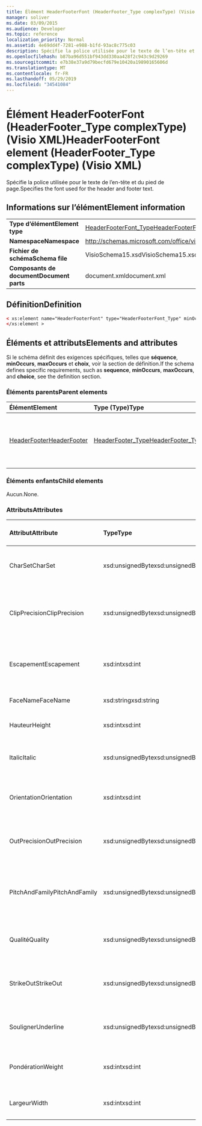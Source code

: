 ```yaml
---
title: Élément HeaderFooterFont (HeaderFooter_Type complexType) (Visio XML)
manager: soliver
ms.date: 03/09/2015
ms.audience: Developer
ms.topic: reference
localization_priority: Normal
ms.assetid: 4e69dd4f-7281-e988-b1fd-93ac8c775c03
description: Spécifie la police utilisée pour le texte de l’en-tête et du pied de page.
ms.openlocfilehash: b87ba96d551bf943dd330aa428f2c943c9d29269
ms.sourcegitcommit: e7b38e37a9d79becfd679e10420a19890165606d
ms.translationtype: MT
ms.contentlocale: fr-FR
ms.lasthandoff: 05/29/2019
ms.locfileid: "34541084"
---
```

# <a name="headerfooterfont-element-headerfooter_type-complextype-visio-xml"></a><span data-ttu-id="5e571-103">Élément HeaderFooterFont (HeaderFooter_Type complexType) (Visio XML)</span><span class="sxs-lookup"><span data-stu-id="5e571-103">HeaderFooterFont element (HeaderFooter_Type complexType) (Visio XML)</span></span>

<span data-ttu-id="5e571-104">Spécifie la police utilisée pour le texte de l’en-tête et du pied de page.</span><span class="sxs-lookup"><span data-stu-id="5e571-104">Specifies the font used for the header and footer text.</span></span>
  
## <a name="element-information"></a><span data-ttu-id="5e571-105">Informations sur l’élément</span><span class="sxs-lookup"><span data-stu-id="5e571-105">Element information</span></span>

|||
|:-----|:-----|
|<span data-ttu-id="5e571-106">**Type d’élément**</span><span class="sxs-lookup"><span data-stu-id="5e571-106">**Element type**</span></span> <br/> |[<span data-ttu-id="5e571-107">HeaderFooterFont_Type</span><span class="sxs-lookup"><span data-stu-id="5e571-107">HeaderFooterFont_Type</span></span>](headerfooterfont_type-complextypevisio-xml.md) <br/> |
|<span data-ttu-id="5e571-108">**Namespace**</span><span class="sxs-lookup"><span data-stu-id="5e571-108">**Namespace**</span></span> <br/> |http://schemas.microsoft.com/office/visio/2012/main  <br/> |
|<span data-ttu-id="5e571-109">**Fichier de schéma**</span><span class="sxs-lookup"><span data-stu-id="5e571-109">**Schema file**</span></span> <br/> |<span data-ttu-id="5e571-110">VisioSchema15.xsd</span><span class="sxs-lookup"><span data-stu-id="5e571-110">VisioSchema15.xsd</span></span>  <br/> |
|<span data-ttu-id="5e571-111">**Composants de document**</span><span class="sxs-lookup"><span data-stu-id="5e571-111">**Document parts**</span></span> <br/> |<span data-ttu-id="5e571-112">document.xml</span><span class="sxs-lookup"><span data-stu-id="5e571-112">document.xml</span></span>  <br/> |
   
## <a name="definition"></a><span data-ttu-id="5e571-113">Définition</span><span class="sxs-lookup"><span data-stu-id="5e571-113">Definition</span></span>

```XML
< xs:element name="HeaderFooterFont" type="HeaderFooterFont_Type" minOccurs="0" maxOccurs="1" >
</xs:element >
```

## <a name="elements-and-attributes"></a><span data-ttu-id="5e571-114">Éléments et attributs</span><span class="sxs-lookup"><span data-stu-id="5e571-114">Elements and attributes</span></span>

<span data-ttu-id="5e571-115">Si le schéma définit des exigences spécifiques, telles que **séquence**, **minOccurs**, **maxOccurs** et **choix**, voir la section de définition.</span><span class="sxs-lookup"><span data-stu-id="5e571-115">If the schema defines specific requirements, such as **sequence**, **minOccurs**, **maxOccurs**, and **choice**, see the definition section.</span></span> 
  
### <a name="parent-elements"></a><span data-ttu-id="5e571-116">Éléments parents</span><span class="sxs-lookup"><span data-stu-id="5e571-116">Parent elements</span></span>

|<span data-ttu-id="5e571-117">**Élément**</span><span class="sxs-lookup"><span data-stu-id="5e571-117">**Element**</span></span>|<span data-ttu-id="5e571-118">**Type (Type)**</span><span class="sxs-lookup"><span data-stu-id="5e571-118">**Type**</span></span>|<span data-ttu-id="5e571-119">**Description**</span><span class="sxs-lookup"><span data-stu-id="5e571-119">**Description**</span></span>|
|:-----|:-----|:-----|
|[<span data-ttu-id="5e571-120">HeaderFooter</span><span class="sxs-lookup"><span data-stu-id="5e571-120">HeaderFooter</span></span>](headerfooter-element-visiodocument_type-complextypevisio-xml.md) <br/> |[<span data-ttu-id="5e571-121">HeaderFooter_Type</span><span class="sxs-lookup"><span data-stu-id="5e571-121">HeaderFooter_Type</span></span>](headerfooter_type-complextypevisio-xml.md) <br/> |<span data-ttu-id="5e571-122">Contient des éléments pour l’en-tête et le pied de groupe d’un document.</span><span class="sxs-lookup"><span data-stu-id="5e571-122">Contains elements for a document's header and footer.</span></span>  <br/> |
   
### <a name="child-elements"></a><span data-ttu-id="5e571-123">Éléments enfants</span><span class="sxs-lookup"><span data-stu-id="5e571-123">Child elements</span></span>

<span data-ttu-id="5e571-124">Aucun.</span><span class="sxs-lookup"><span data-stu-id="5e571-124">None.</span></span>
  
### <a name="attributes"></a><span data-ttu-id="5e571-125">Attributs</span><span class="sxs-lookup"><span data-stu-id="5e571-125">Attributes</span></span>

|<span data-ttu-id="5e571-126">**Attribut**</span><span class="sxs-lookup"><span data-stu-id="5e571-126">**Attribute**</span></span>|<span data-ttu-id="5e571-127">**Type**</span><span class="sxs-lookup"><span data-stu-id="5e571-127">**Type**</span></span>|<span data-ttu-id="5e571-128">**Obligatoire**</span><span class="sxs-lookup"><span data-stu-id="5e571-128">**Required**</span></span>|<span data-ttu-id="5e571-129">**Description**</span><span class="sxs-lookup"><span data-stu-id="5e571-129">**Description**</span></span>|<span data-ttu-id="5e571-130">**Valeurs possibles**</span><span class="sxs-lookup"><span data-stu-id="5e571-130">**Possible values**</span></span>|
|:-----|:-----|:-----|:-----|:-----|
|<span data-ttu-id="5e571-131">CharSet</span><span class="sxs-lookup"><span data-stu-id="5e571-131">CharSet</span></span>  <br/> |<span data-ttu-id="5e571-132">xsd:unsignedByte</span><span class="sxs-lookup"><span data-stu-id="5e571-132">xsd:unsignedByte</span></span>  <br/> |<span data-ttu-id="5e571-133">facultatif</span><span class="sxs-lookup"><span data-stu-id="5e571-133">optional</span></span>  <br/> |<span data-ttu-id="5e571-134">Spécifie le jeu de caractères de la police.</span><span class="sxs-lookup"><span data-stu-id="5e571-134">Specifies the character set of the font.</span></span> <span data-ttu-id="5e571-135">Équivalent au champ GDI LOGFONTlfCharSet.</span><span class="sxs-lookup"><span data-stu-id="5e571-135">Equivalent to the GDI LOGFONTlfCharSet field.</span></span>  <br/> |<span data-ttu-id="5e571-136">Valeurs du type xsd:unsignedByte.</span><span class="sxs-lookup"><span data-stu-id="5e571-136">Values of the xsd:unsignedByte type.</span></span>  <br/> |
|<span data-ttu-id="5e571-137">ClipPrecision</span><span class="sxs-lookup"><span data-stu-id="5e571-137">ClipPrecision</span></span>  <br/> |<span data-ttu-id="5e571-138">xsd:unsignedByte</span><span class="sxs-lookup"><span data-stu-id="5e571-138">xsd:unsignedByte</span></span>  <br/> |<span data-ttu-id="5e571-139">facultatif</span><span class="sxs-lookup"><span data-stu-id="5e571-139">optional</span></span>  <br/> |<span data-ttu-id="5e571-140">Spécifie la précision de découpage de la police.</span><span class="sxs-lookup"><span data-stu-id="5e571-140">Specifies the clipping precision of the font.</span></span> <span data-ttu-id="5e571-141">Équivalent au champ GDI LOGFONTlfClipPrecision.</span><span class="sxs-lookup"><span data-stu-id="5e571-141">Equivalent to the GDI LOGFONTlfClipPrecision field.</span></span>  <br/> |<span data-ttu-id="5e571-142">Valeurs du type xsd:unsignedByte.</span><span class="sxs-lookup"><span data-stu-id="5e571-142">Values of the xsd:unsignedByte type.</span></span>  <br/> |
|<span data-ttu-id="5e571-143">Escapement</span><span class="sxs-lookup"><span data-stu-id="5e571-143">Escapement</span></span>  <br/> |<span data-ttu-id="5e571-144">xsd:int</span><span class="sxs-lookup"><span data-stu-id="5e571-144">xsd:int</span></span>  <br/> |<span data-ttu-id="5e571-145">facultatif</span><span class="sxs-lookup"><span data-stu-id="5e571-145">optional</span></span>  <br/> |<span data-ttu-id="5e571-146">Spécifie l’attribut d’escapement de la police.</span><span class="sxs-lookup"><span data-stu-id="5e571-146">Specifies the escapement attribute of the font.</span></span> <span data-ttu-id="5e571-147">Équivalent au champ GDI LOGFONTlfEscapement.</span><span class="sxs-lookup"><span data-stu-id="5e571-147">Equivalent to the GDI LOGFONTlfEscapement field.</span></span>  <br/> |<span data-ttu-id="5e571-148">Valeurs du type xsd:int.</span><span class="sxs-lookup"><span data-stu-id="5e571-148">Values of the xsd:int type.</span></span>  <br/> |
|<span data-ttu-id="5e571-149">FaceName</span><span class="sxs-lookup"><span data-stu-id="5e571-149">FaceName</span></span>  <br/> |<span data-ttu-id="5e571-150">xsd:string</span><span class="sxs-lookup"><span data-stu-id="5e571-150">xsd:string</span></span>  <br/> |<span data-ttu-id="5e571-151">facultatif</span><span class="sxs-lookup"><span data-stu-id="5e571-151">optional</span></span>  <br/> |<span data-ttu-id="5e571-152">Contient des informations sur une police.</span><span class="sxs-lookup"><span data-stu-id="5e571-152">Contains information about a font.</span></span>  <br/> |<span data-ttu-id="5e571-153">Valeurs du type xsd:string.</span><span class="sxs-lookup"><span data-stu-id="5e571-153">Values of the xsd:string type.</span></span>  <br/> |
|<span data-ttu-id="5e571-154">Hauteur</span><span class="sxs-lookup"><span data-stu-id="5e571-154">Height</span></span>  <br/> |<span data-ttu-id="5e571-155">xsd:int</span><span class="sxs-lookup"><span data-stu-id="5e571-155">xsd:int</span></span>  <br/> |<span data-ttu-id="5e571-156">facultatif</span><span class="sxs-lookup"><span data-stu-id="5e571-156">optional</span></span>  <br/> |<span data-ttu-id="5e571-157">Spécifie la hauteur de la forme en unités de dessin.</span><span class="sxs-lookup"><span data-stu-id="5e571-157">Specifies the height of the shape in drawing units.</span></span>  <br/> |<span data-ttu-id="5e571-158">Valeurs du type xsd:int.</span><span class="sxs-lookup"><span data-stu-id="5e571-158">Values of the xsd:int type.</span></span>  <br/> |
|<span data-ttu-id="5e571-159">Italic</span><span class="sxs-lookup"><span data-stu-id="5e571-159">Italic</span></span>  <br/> |<span data-ttu-id="5e571-160">xsd:unsignedByte</span><span class="sxs-lookup"><span data-stu-id="5e571-160">xsd:unsignedByte</span></span>  <br/> |<span data-ttu-id="5e571-161">facultatif</span><span class="sxs-lookup"><span data-stu-id="5e571-161">optional</span></span>  <br/> |<span data-ttu-id="5e571-162">Spécifie si la police est en italique.</span><span class="sxs-lookup"><span data-stu-id="5e571-162">Specifies whether the font is italic.</span></span> <span data-ttu-id="5e571-163">Équivalent au champ GDI LOGFONTlfItalic.</span><span class="sxs-lookup"><span data-stu-id="5e571-163">Equivalent to the GDI LOGFONTlfItalic field.</span></span>  <br/> |<span data-ttu-id="5e571-164">Valeurs du type xsd:unsignedByte.</span><span class="sxs-lookup"><span data-stu-id="5e571-164">Values of the xsd:unsignedByte type.</span></span>  <br/> |
|<span data-ttu-id="5e571-165">Orientation</span><span class="sxs-lookup"><span data-stu-id="5e571-165">Orientation</span></span>  <br/> |<span data-ttu-id="5e571-166">xsd:int</span><span class="sxs-lookup"><span data-stu-id="5e571-166">xsd:int</span></span>  <br/> |<span data-ttu-id="5e571-167">facultatif</span><span class="sxs-lookup"><span data-stu-id="5e571-167">optional</span></span>  <br/> |<span data-ttu-id="5e571-168">Spécifie l’orientation de la police.</span><span class="sxs-lookup"><span data-stu-id="5e571-168">Specifies the orientation of the font.</span></span> <span data-ttu-id="5e571-169">Équivalent au champ GDI LOGFONTlfOrientation.</span><span class="sxs-lookup"><span data-stu-id="5e571-169">Equivalent to the GDI LOGFONTlfOrientation field.</span></span>  <br/> |<span data-ttu-id="5e571-170">Valeurs du type xsd:int.</span><span class="sxs-lookup"><span data-stu-id="5e571-170">Values of the xsd:int type.</span></span>  <br/> |
|<span data-ttu-id="5e571-171">OutPrecision</span><span class="sxs-lookup"><span data-stu-id="5e571-171">OutPrecision</span></span>  <br/> |<span data-ttu-id="5e571-172">xsd:unsignedByte</span><span class="sxs-lookup"><span data-stu-id="5e571-172">xsd:unsignedByte</span></span>  <br/> |<span data-ttu-id="5e571-173">facultatif</span><span class="sxs-lookup"><span data-stu-id="5e571-173">optional</span></span>  <br/> |<span data-ttu-id="5e571-174">Spécifie l’attribut de précision de sortie de la police.</span><span class="sxs-lookup"><span data-stu-id="5e571-174">Specifies the output precision attribute of the font.</span></span> <span data-ttu-id="5e571-175">Équivalent au champ GDI LOGFONTlfOutPrecision.</span><span class="sxs-lookup"><span data-stu-id="5e571-175">Equivalent to the GDI LOGFONTlfOutPrecision field.</span></span>  <br/> |<span data-ttu-id="5e571-176">Valeurs du type xsd:unsignedByte.</span><span class="sxs-lookup"><span data-stu-id="5e571-176">Values of the xsd:unsignedByte type.</span></span>  <br/> |
|<span data-ttu-id="5e571-177">PitchAndFamily</span><span class="sxs-lookup"><span data-stu-id="5e571-177">PitchAndFamily</span></span>  <br/> |<span data-ttu-id="5e571-178">xsd:unsignedByte</span><span class="sxs-lookup"><span data-stu-id="5e571-178">xsd:unsignedByte</span></span>  <br/> |<span data-ttu-id="5e571-179">facultatif</span><span class="sxs-lookup"><span data-stu-id="5e571-179">optional</span></span>  <br/> |<span data-ttu-id="5e571-180">Spécifie l’emplacement et la famille de la police.</span><span class="sxs-lookup"><span data-stu-id="5e571-180">Specifies the pitch and family of the font.</span></span> <span data-ttu-id="5e571-181">Équivalent au champ GDI LOGFONTlfPitchAndFamily.</span><span class="sxs-lookup"><span data-stu-id="5e571-181">Equivalent to the GDI LOGFONTlfPitchAndFamily field.</span></span>  <br/> |<span data-ttu-id="5e571-182">Valeurs du type xsd:unsignedByte.</span><span class="sxs-lookup"><span data-stu-id="5e571-182">Values of the xsd:unsignedByte type.</span></span>  <br/> |
|<span data-ttu-id="5e571-183">Qualité</span><span class="sxs-lookup"><span data-stu-id="5e571-183">Quality</span></span>  <br/> |<span data-ttu-id="5e571-184">xsd:unsignedByte</span><span class="sxs-lookup"><span data-stu-id="5e571-184">xsd:unsignedByte</span></span>  <br/> |<span data-ttu-id="5e571-185">facultatif</span><span class="sxs-lookup"><span data-stu-id="5e571-185">optional</span></span>  <br/> |<span data-ttu-id="5e571-186">Spécifie la qualité de sortie de la police.</span><span class="sxs-lookup"><span data-stu-id="5e571-186">Specifies the output quality of the font.</span></span> <span data-ttu-id="5e571-187">Équivalent au champ GDI LOGFONTlfQuality.</span><span class="sxs-lookup"><span data-stu-id="5e571-187">Equivalent to the GDI LOGFONTlfQuality field.</span></span>  <br/> |<span data-ttu-id="5e571-188">Valeurs du type xsd:unsignedByte.</span><span class="sxs-lookup"><span data-stu-id="5e571-188">Values of the xsd:unsignedByte type.</span></span>  <br/> |
|<span data-ttu-id="5e571-189">StrikeOut</span><span class="sxs-lookup"><span data-stu-id="5e571-189">StrikeOut</span></span>  <br/> |<span data-ttu-id="5e571-190">xsd:unsignedByte</span><span class="sxs-lookup"><span data-stu-id="5e571-190">xsd:unsignedByte</span></span>  <br/> |<span data-ttu-id="5e571-191">facultatif</span><span class="sxs-lookup"><span data-stu-id="5e571-191">optional</span></span>  <br/> |<span data-ttu-id="5e571-192">Spécifie si la police est une police de type « strikeout ».</span><span class="sxs-lookup"><span data-stu-id="5e571-192">Specifies whether the font is a strikeout font.</span></span> <span data-ttu-id="5e571-193">Équivalent au champ GDI LOGFONTlfStrikeOut.</span><span class="sxs-lookup"><span data-stu-id="5e571-193">Equivalent to the GDI LOGFONTlfStrikeOut field.</span></span>  <br/> |<span data-ttu-id="5e571-194">Valeurs du type xsd:unsignedByte.</span><span class="sxs-lookup"><span data-stu-id="5e571-194">Values of the xsd:unsignedByte type.</span></span>  <br/> |
|<span data-ttu-id="5e571-195">Souligner</span><span class="sxs-lookup"><span data-stu-id="5e571-195">Underline</span></span>  <br/> |<span data-ttu-id="5e571-196">xsd:unsignedByte</span><span class="sxs-lookup"><span data-stu-id="5e571-196">xsd:unsignedByte</span></span>  <br/> |<span data-ttu-id="5e571-197">facultatif</span><span class="sxs-lookup"><span data-stu-id="5e571-197">optional</span></span>  <br/> |<span data-ttu-id="5e571-198">Spécifie si la police est soulignée.</span><span class="sxs-lookup"><span data-stu-id="5e571-198">Specifies whether the font is underlined.</span></span> <span data-ttu-id="5e571-199">Équivalent au champ GDI LOGFONTlfUnderline.</span><span class="sxs-lookup"><span data-stu-id="5e571-199">Equivalent to the GDI LOGFONTlfUnderline field.</span></span>  <br/> |<span data-ttu-id="5e571-200">Valeurs du type xsd:unsignedByte.</span><span class="sxs-lookup"><span data-stu-id="5e571-200">Values of the xsd:unsignedByte type.</span></span>  <br/> |
|<span data-ttu-id="5e571-201">Pondération</span><span class="sxs-lookup"><span data-stu-id="5e571-201">Weight</span></span>  <br/> |<span data-ttu-id="5e571-202">xsd:int</span><span class="sxs-lookup"><span data-stu-id="5e571-202">xsd:int</span></span>  <br/> |<span data-ttu-id="5e571-203">facultatif</span><span class="sxs-lookup"><span data-stu-id="5e571-203">optional</span></span>  <br/> |<span data-ttu-id="5e571-204">Spécifie le poids de la police.</span><span class="sxs-lookup"><span data-stu-id="5e571-204">Specifies the weight of the font.</span></span> <span data-ttu-id="5e571-205">Équivalent au champ GDI LOGFONTlfWeight.</span><span class="sxs-lookup"><span data-stu-id="5e571-205">Equivalent to the GDI LOGFONTlfWeight field.</span></span>  <br/> |<span data-ttu-id="5e571-206">Valeurs du type xsd:int.</span><span class="sxs-lookup"><span data-stu-id="5e571-206">Values of the xsd:int type.</span></span>  <br/> |
|<span data-ttu-id="5e571-207">Largeur</span><span class="sxs-lookup"><span data-stu-id="5e571-207">Width</span></span>  <br/> |<span data-ttu-id="5e571-208">xsd:int</span><span class="sxs-lookup"><span data-stu-id="5e571-208">xsd:int</span></span>  <br/> |<span data-ttu-id="5e571-209">facultatif</span><span class="sxs-lookup"><span data-stu-id="5e571-209">optional</span></span>  <br/> |<span data-ttu-id="5e571-210">Contient la largeur de la forme associée en unités de dessin.</span><span class="sxs-lookup"><span data-stu-id="5e571-210">Contains the width of the associated shape in drawing units.</span></span>  <br/> |<span data-ttu-id="5e571-211">Valeurs du type xsd:int.</span><span class="sxs-lookup"><span data-stu-id="5e571-211">Values of the xsd:int type.</span></span>  <br/> |
   

